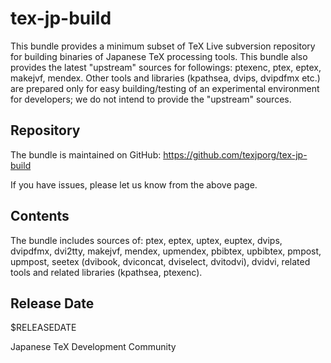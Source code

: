 # tex-jp-build

This bundle provides a minimum subset of TeX Live subversion repository
for building binaries of Japanese TeX processing tools.
This bundle also provides the latest "upstream" sources for
followings: ptexenc, ptex, eptex, makejvf, mendex.
Other tools and libraries (kpathsea, dvips, dvipdfmx etc.) are prepared
only for easy building/testing of an experimental environment for developers;
we do not intend to provide the "upstream" sources.

## Repository

The bundle is maintained on GitHub:
https://github.com/texjporg/tex-jp-build

If you have issues, please let us know from the above page.

## Contents

The bundle includes sources of:
ptex, eptex, uptex, euptex,
dvips, dvipdfmx, dvi2tty, makejvf, mendex, upmendex,
pbibtex, upbibtex, pmpost, upmpost,
seetex (dvibook, dviconcat, dviselect, dvitodvi),
dvidvi, related tools
and related libraries (kpathsea, ptexenc).

## Release Date

$RELEASEDATE

Japanese TeX Development Community
